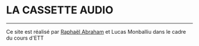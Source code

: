 # LA CASSETTE AUDIO
---
Ce site est réalisé par [Raphaël Abraham](https://github.com/RaphaelAbraham) et Lucas Monballiu dans le cadre du cours d'ETT